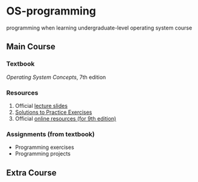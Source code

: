# OS-programming
programming when learning undergraduate-level operating system course
## Main Course
### Textbook
*Operating System Concepts*, 7th edition
### Resources
1. Official [lecture slides](http://bcs.wiley.com/he-bcs/Books?action=resource&bcsId=2217&itemId=0471694665&resourceId=5004)
2. [Solutions to Practice Exercises](references/.pdf)
3. Official [online resources (for 9th edition)](http://os-book.com/OS9/index.html)
### Assignments (from textbook)
- Programming exercises
- Programming projects
## Extra Course
